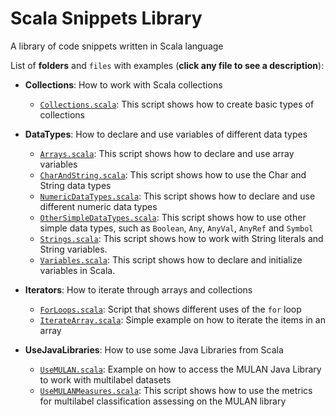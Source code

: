 Scala Snippets Library
======================

A library of code snippets written in Scala language

List of **folders** and `files` with examples (**click any file to see a description**):

+ **Collections**: How to work with Scala collections
    * [`Collections.scala`](Collections/Collections.md): This script shows how to create basic types of collections

+ **DataTypes**: How to declare and use variables of different data types
    * [`Arrays.scala`](DataTypes/Arrays.md): This script shows how to declare and use array variables
    * [`CharAndString.scala`](DataTypes/CharAndString.md): This script shows how to use the Char and String data types
    * [`NumericDataTypes.scala`](DataTypes/NumericDataTypes.md): This script shows how to declare and use different numeric data types
    * [`OtherSimpleDataTypes.scala`](DataTypes/OtherSimpleDataTypes.md): This script shows how to use other simple data types, such as `Boolean`, `Any`, `AnyVal`, `AnyRef` and `Symbol`
    * [`Strings.scala`](DataTypes/Strings.md): This script shows how to work with String literals and String variables.
    * [`Variables.scala`](DataTypes/Variables.md): This script shows how to declare and initialize variables in Scala.

+ **Iterators**: How to iterate through arrays and collections
    * [`ForLoops.scala`](Iterators/ForLoops.md): Script that shows different uses of the `for` loop
    * [`IterateArray.scala`](Iterators/IterateArray.md): Simple example on how to iterate the items in an array

+ **UseJavaLibraries**: How to use some Java Libraries from Scala
    * [`UseMULAN.scala`](UseJavaLibraries/UseMulan.md): Example on how to access the MULAN Java Library to work with multilabel datasets
    * [`UseMULANMeasures.scala`](UseJavaLibraries/UseMulanMeasures.md): This script shows how to use the metrics for multilabel classification assessing on the MULAN library
    
  
